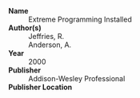 
<dl>
	<dt><strong>Name</strong></dt>
	<dd>Extreme Programming Installed</dd>
	<dt><strong>Author(s)</strong></dt>
	<dd>Jeffries, R.</dd>
	<dd>Anderson, A.</dd>
	<dt><strong>Year</strong></dt>
	<dd>2000</dd>
	<dt><strong>Publisher</strong></dt>
	<dd>Addison-Wesley Professional</dd>
	<dt><strong>Publisher Location</strong></dt>
	<dd></dd>
</dl>
